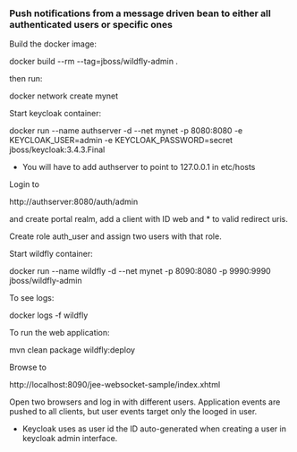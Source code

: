 ### Push notifications from a message driven bean to either all authenticated users or specific ones

Build the docker image:

docker build --rm --tag=jboss/wildfly-admin .

then run:

docker network create mynet

Start keycloak container:

docker run --name authserver -d --net mynet -p 8080:8080 -e KEYCLOAK_USER=admin -e KEYCLOAK_PASSWORD=secret jboss/keycloak:3.4.3.Final

* You will have to add authserver to point to 127.0.0.1 in etc/hosts

Login to 

http://authserver:8080/auth/admin

and create portal realm, add a client with ID web and * to valid redirect uris. 

Create role auth_user and assign two users with that role.

Start wildfly container:

docker run --name wildfly -d --net mynet -p 8090:8080 -p 9990:9990 jboss/wildfly-admin

To see logs:

docker logs -f wildfly

To run the web application:

mvn clean package wildfly:deploy

Browse to 

http://localhost:8090/jee-websocket-sample/index.xhtml

Open two browsers and log in with different users. Application events are pushed to all clients, but user events target only the looged in user.

* Keycloak uses as user id the ID auto-generated when creating a user in keycloak admin interface.
